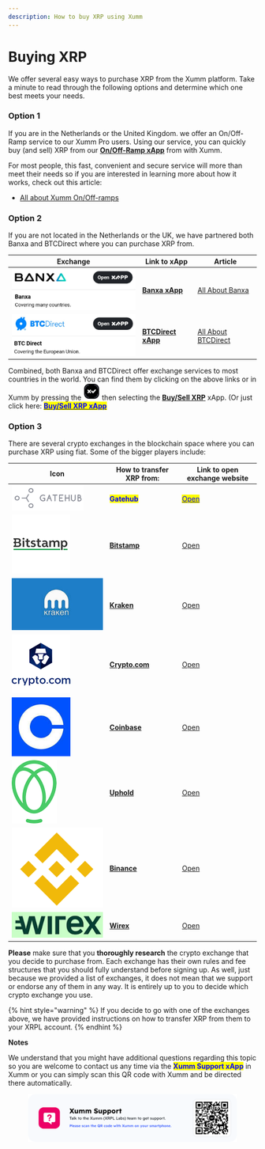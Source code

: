 ```yaml
---
description: How to buy XRP using Xumm
---
```


# Buying XRP

We offer several easy ways to purchase XRP from the Xumm platform. Take a minute to read through the following options and determine which one best meets your needs.&#x20;

### Option 1&#x20;

If you are in the Netherlands or the United Kingdom. we offer an On/Off-Ramp service to our Xumm Pro users. Using our service, you can quickly buy (and sell) XRP from our [**On/Off-Ramp xApp**](https://xumm.app/detect/xapp:xumm.onofframp) from with Xumm.&#x20;

For most people, this fast, convenient and secure service will more than meet their needs so if you are interested in learning more about how it works, check out this article:

* [All about Xumm On/Off-ramps](../xumm-pro-beta/all-about-xumm-pro/features-of-pro/on-off-ramp/all-about-on-off-ramps.md)

### **Option 2**

If you are not located in the Netherlands or the UK, we have partnered both Banxa and BTCDirect where you can purchase XRP from.

| Exchange                                        | Link to xApp                                                           | Article                                                                         |
| ----------------------------------------------- | ---------------------------------------------------------------------- | ------------------------------------------------------------------------------- |
| ![](<../.gitbook/assets/image (2) (2) (3).png>) | [**Banxa xApp**](https://xumm.app/detect/xapp:banxa.onofframp)         | [All About Banxa](../all-about-xapps/xumm-xapps/buy-sell-xrp/banxa.md)          |
| ![](<../.gitbook/assets/image (5) (1) (1).png>) | [**BTCDirect xApp**](https://xumm.app/detect/xapp:btcdirect.onofframp) | [All About BTCDirect](../all-about-xapps/xumm-xapps/buy-sell-xrp/btc-direct.md) |

Combined, both Banxa and BTCDirect offer exchange services to most countries in the world. You can find them by clicking on the above links or in Xumm by pressing the <img src="../.gitbook/assets/image (6) (2).png" alt="" data-size="line"> then selecting the [**Buy/Sell XRP**](https://xumm.app/detect/xapp:xumm.buysellxrp) xApp. (Or just click here: [<mark style="color:blue;">**Buy/Sell XRP xApp**</mark>](https://xumm.app/detect/xapp:xumm.buysellxrp)

### Option 3

There are several crypto exchanges in the blockchain space where you can purchase XRP using fiat. Some of the bigger players include:



| Icon                                                                             | How to transfer XRP from:                                  | Link to open exchange website                                 |
| -------------------------------------------------------------------------------- | ---------------------------------------------------------- | ------------------------------------------------------------- |
| <img src="../.gitbook/assets/image (1) (1) (2) (1).png" alt="" data-size="line"> | <mark style="color:blue;">**Gatehub**</mark>               | [<mark style="color:blue;">Open</mark>](https://gatehub.net/) |
| ![](<../.gitbook/assets/image (1) (1) (1) (1) (2).png>)                          | [**Bitstamp**](activating-an-account/from-bitstamp.md)     | [Open](https://www.bitstamp.net/)                             |
| ![](<../.gitbook/assets/image (1) (3).png>)                                      | [**Kraken**](activating-an-account/from-kraken.md)         | [Open](https://www.kraken.com/)                               |
| ![](<../.gitbook/assets/image (2) (1) (2).png>)                                  | [**Crypto.com**](activating-an-account/from-crypto.com.md) | [Open](https://crypto.com/)                                   |
| <img src="../.gitbook/assets/image (8) (2).png" alt="" data-size="line">         | [**Coinbase**](activating-an-account/from-coinbase.md)     | [Open](https://www.coinbase.com/)                             |
| <img src="../.gitbook/assets/image (9) (1).png" alt="" data-size="line">         | [**Uphold**](activating-an-account/from-uphold.md)         | [Open](https://uphold.com/)                                   |
| <img src="../.gitbook/assets/image (11) (1) (1).png" alt="" data-size="line">    | [**Binance**](activating-an-account/from-binance.md)       | [Open](https://www.binance.com/en)                            |
| ![](<../.gitbook/assets/wirex (1).png>)                                          | [**Wirex**](activating-an-account/from-wirex.md)           | [Open](https://www.binance.com/en)                            |

**Please** make sure that you **thoroughly research** the crypto exchange that you decide to purchase from. Each exchange has their own rules and fee structures that you should fully understand before signing up. As well, just because we provided a list of exchanges, it does not mean that we support or endorse any of them in any way. It is entirely up to you to decide which crypto exchange you use.

{% hint style="warning" %}
If you decide to go with one of the exchanges above, we have provided instructions on how to transfer XRP from them to your XRPL account.
{% endhint %}

**Notes**

We understand that you might have additional questions regarding this topic so you are welcome to contact us any time via the <mark style="color:blue;">**Xumm Support xApp**</mark> in Xumm or you can simply scan this QR code with Xumm and be directed there automatically.

<figure><img src="../.gitbook/assets/Support banner Xumm.png" alt=""><figcaption></figcaption></figure>

